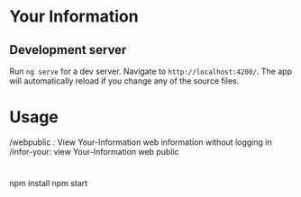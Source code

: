 # Your Information

## Development server

Run `ng serve` for a dev server. Navigate to `http://localhost:4200/`. The app will automatically reload if you change any of the source files.


# Usage
/webpublic : View Your-Information web information without logging in
/infor-your: view Your-Information web public



#
 npm install
 npm start





